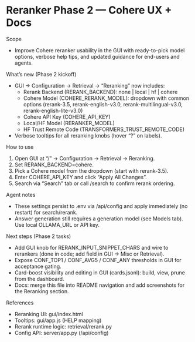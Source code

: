 Reranker Phase 2 — Cohere UX + Docs
===================================

Scope
- Improve Cohere reranker usability in the GUI with ready-to-pick model options, verbose help tips, and updated guidance for end-users and agents.

What’s new (Phase 2 kickoff)
- GUI → Configuration → Retrieval → “Reranking” now includes:
  - Rerank Backend (RERANK_BACKEND): none | local | hf | cohere
  - Cohere Model (COHERE_RERANK_MODEL): dropdown with common options (rerank-3.5, rerank-english-v3.0, rerank-multilingual-v3.0, rerank-english-lite-v3.0)
  - Cohere API Key (COHERE_API_KEY)
  - Local/HF Model (RERANKER_MODEL)
  - HF Trust Remote Code (TRANSFORMERS_TRUST_REMOTE_CODE)
- Verbose tooltips for all reranking knobs (hover “?” on labels).

How to use
1) Open GUI at “/” → Configuration → Retrieval → Reranking.
2) Set RERANK_BACKEND=cohere.
3) Pick a Cohere model from the dropdown (start with rerank-3.5).
4) Enter COHERE_API_KEY and click “Apply All Changes”.
5) Search via “Search” tab or call /search to confirm rerank ordering.

Agent notes
- These settings persist to .env via /api/config and apply immediately (no restart) for search/rerank.
- Answer generation still requires a generation model (see Models tab). Use local OLLAMA_URL or API key.

Next steps (Phase 2 tasks)
- Add GUI knob for RERANK_INPUT_SNIPPET_CHARS and wire to rerankers (done in code; add field in GUI → Misc or Retrieval).
- Expose CONF_TOP1 / CONF_AVG5 / CONF_ANY thresholds in GUI for acceptance gating.
- Card-boost visibility and editing in GUI (cards.jsonl): build, view, prune from the dashboard.
- Docs: merge this file into README navigation and add screenshots for the Reranking section.

References
- Reranking UI: gui/index.html
- Tooltips: gui/app.js (HELP mapping)
- Rerank runtime logic: retrieval/rerank.py
- Config API: server/app.py (/api/config)

